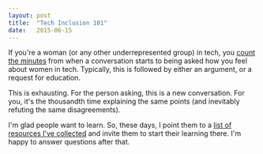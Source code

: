 ```yaml
---
layout: post
title:  "Tech Inclusion 101"
date:   2015-06-15
---
```


<p class="intro"><span class="dropcap">I</span>f you're a woman (or any other underrepresented group) in tech, you <a href="https://the-pastry-box-project.net/lara-hogan/2015-may-18">count the minutes</a> from when a conversation starts to being asked how you feel about women in tech. Typically, this is followed by either an argument, or a request for education.</p>

This is exhausting. For the person asking, this is a new conversation. For you, it's the thousandth time explaining the same points (and inevitably refuting the same disagreements).

I'm glad people want to learn. So, these days, I point them to a [list of resources I've collected](https://pinboard.in/u:natdudley/t:101/) and invite them to start their learning there. I'm happy to answer questions after that.


